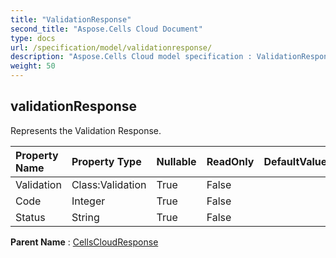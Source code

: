 ```yaml
---
title: "ValidationResponse"
second_title: "Aspose.Cells Cloud Document"
type: docs
url: /specification/model/validationresponse/
description: "Aspose.Cells Cloud model specification : ValidationResponse. Effortlessly handle Excel and other spreadsheet documents with features like opening, generating, editing, splitting, merging, comparing, and converting."
weight: 50
---
```


## **validationResponse**

Represents the Validation Response. 

| Property Name | Property Type | Nullable |  ReadOnly | DefaultValue | Description | 
| :- | :- | :- |:- |  :- | :- |
| Validation | Class:Validation | True |  False |  |  |  
| Code | Integer | True |  False |  |  |  
| Status | String | True |  False |  |  |  

**Parent Name** : [CellsCloudResponse](cellscloudresponse)


